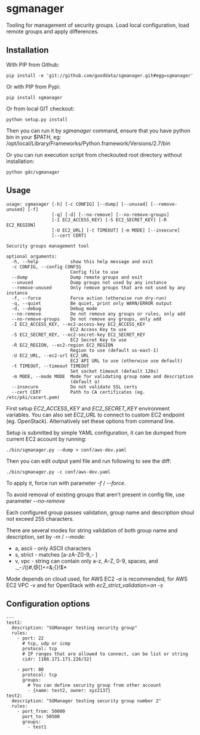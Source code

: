 # sgmanager

Tooling for management of security groups.
Load local configuration, load remote groups and apply differences.

## Installation
With PIP from Github:

	pip install -e 'git://github.com/gooddata/sgmanager.git#egg=sgmanager'

Or with PIP from Pypi:

	pip install sgmanager

Or from local GIT checkout:

	python setup.py install

Then you can run it by *sgmanager* command, ensure that you have python bin in your $PATH, eg:
/opt/local/Library/Frameworks/Python.framework/Versions/2.7/bin

Or you can run execution script from checkouted root directory without installation:

	python gdc/sgmanager

## Usage
	usage: sgmanager [-h] [-c CONFIG] [--dump] [--unused] [--remove-unused] [-f]
	                 [-q] [-d] [--no-remove] [--no-remove-groups]
	                 [-I EC2_ACCESS_KEY] [-S EC2_SECRET_KEY] [-R EC2_REGION]
	                 [-U EC2_URL] [-t TIMEOUT] [-m MODE] [--insecure]
	                 [--cert CERT]

	Security groups management tool

	optional arguments:
	  -h, --help            show this help message and exit
	  -c CONFIG, --config CONFIG
	                        Config file to use
	  --dump                Dump remote groups and exit
	  --unused              Dump groups not used by any instance
	  --remove-unused       Only remove groups that are not used by any instance
	  -f, --force           Force action (otherwise run dry-run)
	  -q, --quiet           Be quiet, print only WARN/ERROR output
	  -d, --debug           Debug mode
	  --no-remove           Do not remove any groups or rules, only add
	  --no-remove-groups    Do not remove any groups, only add
	  -I EC2_ACCESS_KEY, --ec2-access-key EC2_ACCESS_KEY
	                        EC2 Access Key to use
	  -S EC2_SECRET_KEY, --ec2-secret-key EC2_SECRET_KEY
	                        EC2 Secret Key to use
	  -R EC2_REGION, --ec2-region EC2_REGION
	                        Region to use (default us-east-1)
	  -U EC2_URL, --ec2-url EC2_URL
	                        EC2 API URL to use (otherwise use default)
	  -t TIMEOUT, --timeout TIMEOUT
	                        Set socket timeout (default 120s)
	  -m MODE, --mode MODE  Mode for validating group name and description
	                        (default a)
	  --insecure            Do not validate SSL certs
	  --cert CERT           Path to CA certificates (eg. /etc/pki/cacert.pem)

First setup *EC2\_ACCESS\_KEY* and *EC2\_SECRET\_KEY* environment variables. You can also set *EC2\_URL* to connect to custom EC2 endpoint (eg. OpenStack).
Alternatively set these options from command line.

Setup is submitted by simple YAML configuration, it can be dumped from current EC2 account by running:

	./bin/sgmanager.py --dump > conf/aws-dev.yaml

Then you can edit output yaml file and run following to see the diff:

	./bin/sgmanager.py -c conf/aws-dev.yaml

To apply it, force run with parameter *-f* / *--force*.

To avoid removal of existing groups that aren't present in config file, use parameter *--no-remove*

Each configured group passes validation, group name and description shoul not exceed 255 characters.

There are several modes for string validation of both group name and description, set by *-m* / *--mode*:
- a, ascii - only ASCII characters
- s, strict - matches [a-zA-Z0-9_- ]
- v, vpc - string can contain only a-z, A-Z, 0-9, spaces, and ._-:/()#,@[]+=&;{}!$*

Mode depends on cloud used, for AWS EC2 *-a* is recommended, for AWS EC2 VPC *-v* and for OpenStack with *ec2_strict_validation=on* *-s*

## Configuration options
	---
	test1:
	  description: "SGManager testing security group"
	  rules:
		- port: 22
		  # tcp, udp or icmp
		  protocol: tcp
		  # IP ranges that are allowed to connect, can be list or string
		  cidr: [108.171.171.226/32]

		- port: 80
		  protocol: tcp
		  groups:
			# You can define security group from other account
			- {name: test2, owner: xyz2137}
	test2:
	  description: "SGManager testing security group number 2"
	  rules:
		- port_from: 50000
		  port_to: 50500
		  groups:
			- test1

